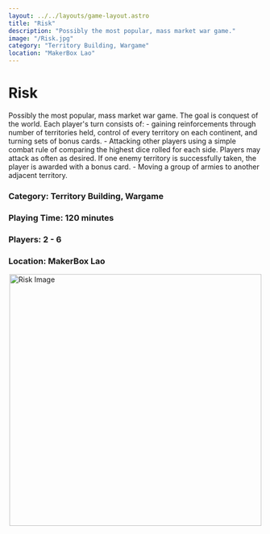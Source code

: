 ```yaml
---
layout: ../../layouts/game-layout.astro
title: "Risk"
description: "Possibly the most popular, mass market war game."
image: "/Risk.jpg"
category: "Territory Building, Wargame"
location: "MakerBox Lao"
---
```

# Risk

Possibly the most popular, mass market war game.  The goal is conquest of the world.  Each player's turn consists of: - gaining reinforcements through number of territories held, control of every territory on each continent, and turning sets of bonus cards. -  Attacking other players using a simple combat rule of comparing the highest dice rolled for each side.  Players may attack as often as desired.  If one enemy territory is successfully taken, the player is awarded with a  bonus card. -  Moving a group of armies to another adjacent territory.  

### Category: Territory Building, Wargame

### Playing Time: 120 minutes

### Players: 2 - 6

### Location: MakerBox Lao

<img src="/Risk.jpg" alt="Risk Image" width="500" style="display: block; margin: 0 auto">

